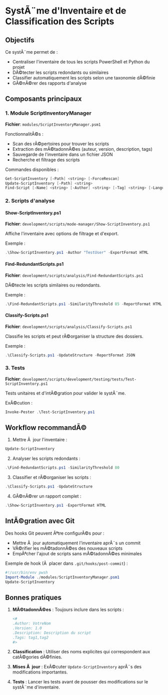 ﻿# SystÃ¨me d'Inventaire et de Classification des Scripts

## Objectifs
Ce systÃ¨me permet de :
- Centraliser l'inventaire de tous les scripts PowerShell et Python du projet
- DÃ©tecter les scripts redondants ou similaires
- Classifier automatiquement les scripts selon une taxonomie dÃ©finie
- GÃ©nÃ©rer des rapports d'analyse

## Composants principaux

### 1. Module ScriptInventoryManager
**Fichier**: `modules/ScriptInventoryManager.psm1`

FonctionnalitÃ©s :
- Scan des rÃ©pertoires pour trouver les scripts
- Extraction des mÃ©tadonnÃ©es (auteur, version, description, tags)
- Sauvegarde de l'inventaire dans un fichier JSON
- Recherche et filtrage des scripts

Commandes disponibles :
```powershell
Get-ScriptInventory [-Path] <string> [-ForceRescan]
Update-ScriptInventory [-Path] <string>
Find-Script [-Name] <string> [-Author] <string> [-Tag] <string> [-Language] <string>
```

### 2. Scripts d'analyse

#### Show-ScriptInventory.ps1
**Fichier**: `development/scripts/mode-manager/Show-ScriptInventory.ps1`

Affiche l'inventaire avec options de filtrage et d'export.

Exemple :
```powershell
.\Show-ScriptInventory.ps1 -Author "TestUser" -ExportFormat HTML
```

#### Find-RedundantScripts.ps1
**Fichier**: `development/scripts/analysis/Find-RedundantScripts.ps1`

DÃ©tecte les scripts similaires ou redondants.

Exemple :
```powershell
.\Find-RedundantScripts.ps1 -SimilarityThreshold 85 -ReportFormat HTML
```

#### Classify-Scripts.ps1
**Fichier**: `development/scripts/analysis/Classify-Scripts.ps1`

Classifie les scripts et peut rÃ©organiser la structure des dossiers.

Exemple :
```powershell
.\Classify-Scripts.ps1 -UpdateStructure -ReportFormat JSON
```

### 3. Tests
**Fichier**: `development/scripts/development/testing/tests/Test-ScriptInventory.ps1`

Tests unitaires et d'intÃ©gration pour valider le systÃ¨me.

ExÃ©cution :
```powershell
Invoke-Pester .\Test-ScriptInventory.ps1
```

## Workflow recommandÃ©

1. Mettre Ã  jour l'inventaire :
```powershell
Update-ScriptInventory
```

2. Analyser les scripts redondants :
```powershell
.\Find-RedundantScripts.ps1 -SimilarityThreshold 80
```

3. Classifier et rÃ©organiser les scripts :
```powershell
.\Classify-Scripts.ps1 -UpdateStructure
```

4. GÃ©nÃ©rer un rapport complet :
```powershell
.\Show-ScriptInventory.ps1 -ExportFormat HTML
```

## IntÃ©gration avec Git
Des hooks Git peuvent Ãªtre configurÃ©s pour :
- Mettre Ã  jour automatiquement l'inventaire aprÃ¨s un commit
- VÃ©rifier les mÃ©tadonnÃ©es des nouveaux scripts
- EmpÃªcher l'ajout de scripts sans mÃ©tadonnÃ©es minimales

Exemple de hook (Ã  placer dans `.git/hooks/post-commit`) :
```powershell
#!/usr/bin/env pwsh
Import-Module ./modules/ScriptInventoryManager.psm1
Update-ScriptInventory
```

## Bonnes pratiques

1. **MÃ©tadonnÃ©es** :
   Toujours inclure dans les scripts :
   ```powershell
   <#
   .Author: VotreNom
   .Version: 1.0
   .Description: Description du script
   .Tags: tag1,tag2
   #>
   ```

2. **Classification** :
   Utiliser des noms explicites qui correspondent aux catÃ©gories dÃ©finies.

3. **Mises Ã  jour** :
   ExÃ©cuter `Update-ScriptInventory` aprÃ¨s des modifications importantes.

4. **Tests** :
   Lancer les tests avant de pousser des modifications sur le systÃ¨me d'inventaire.

